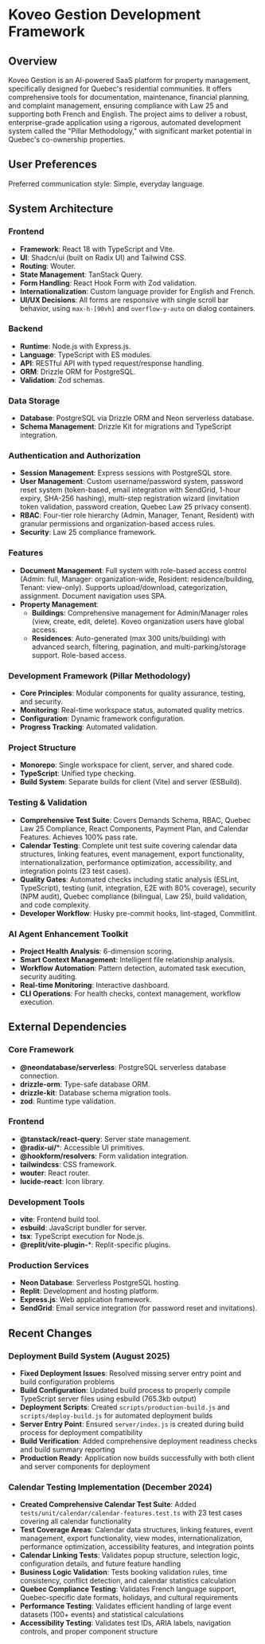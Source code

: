 # Koveo Gestion Development Framework

## Overview
Koveo Gestion is an AI-powered SaaS platform for property management, specifically designed for Quebec's residential communities. It offers comprehensive tools for documentation, maintenance, financial planning, and complaint management, ensuring compliance with Law 25 and supporting both French and English. The project aims to deliver a robust, enterprise-grade application using a rigorous, automated development system called the "Pillar Methodology," with significant market potential in Quebec's co-ownership properties.

## User Preferences
Preferred communication style: Simple, everyday language.

## System Architecture

### Frontend
- **Framework**: React 18 with TypeScript and Vite.
- **UI**: Shadcn/ui (built on Radix UI) and Tailwind CSS.
- **Routing**: Wouter.
- **State Management**: TanStack Query.
- **Form Handling**: React Hook Form with Zod validation.
- **Internationalization**: Custom language provider for English and French.
- **UI/UX Decisions**: All forms are responsive with single scroll bar behavior, using `max-h-[90vh]` and `overflow-y-auto` on dialog containers.

### Backend
- **Runtime**: Node.js with Express.js.
- **Language**: TypeScript with ES modules.
- **API**: RESTful API with typed request/response handling.
- **ORM**: Drizzle ORM for PostgreSQL.
- **Validation**: Zod schemas.

### Data Storage
- **Database**: PostgreSQL via Drizzle ORM and Neon serverless database.
- **Schema Management**: Drizzle Kit for migrations and TypeScript integration.

### Authentication and Authorization
- **Session Management**: Express sessions with PostgreSQL store.
- **User Management**: Custom username/password system, password reset system (token-based, email integration with SendGrid, 1-hour expiry, SHA-256 hashing), multi-step registration wizard (invitation token validation, password creation, Quebec Law 25 privacy consent).
- **RBAC**: Four-tier role hierarchy (Admin, Manager, Tenant, Resident) with granular permissions and organization-based access rules.
- **Security**: Law 25 compliance framework.

### Features
- **Document Management**: Full system with role-based access control (Admin: full, Manager: organization-wide, Resident: residence/building, Tenant: view-only). Supports upload/download, categorization, assignment. Document navigation uses SPA.
- **Property Management**:
    - **Buildings**: Comprehensive management for Admin/Manager roles (view, create, edit, delete). Koveo organization users have global access.
    - **Residences**: Auto-generated (max 300 units/building) with advanced search, filtering, pagination, and multi-parking/storage support. Role-based access.

### Development Framework (Pillar Methodology)
- **Core Principles**: Modular components for quality assurance, testing, and security.
- **Monitoring**: Real-time workspace status, automated quality metrics.
- **Configuration**: Dynamic framework configuration.
- **Progress Tracking**: Automated validation.

### Project Structure
- **Monorepo**: Single workspace for client, server, and shared code.
- **TypeScript**: Unified type checking.
- **Build System**: Separate builds for client (Vite) and server (ESBuild).

### Testing & Validation
- **Comprehensive Test Suite**: Covers Demands Schema, RBAC, Quebec Law 25 Compliance, React Components, Payment Plan, and Calendar Features. Achieves 100% pass rate.
- **Calendar Testing**: Complete unit test suite covering calendar data structures, linking features, event management, export functionality, internationalization, performance optimization, accessibility, and integration points (23 test cases).
- **Quality Gates**: Automated checks including static analysis (ESLint, TypeScript), testing (unit, integration, E2E with 80% coverage), security (NPM audit), Quebec compliance (bilingual, Law 25), build validation, and code complexity.
- **Developer Workflow**: Husky pre-commit hooks, lint-staged, Commitlint.

### AI Agent Enhancement Toolkit
- **Project Health Analysis**: 6-dimension scoring.
- **Smart Context Management**: Intelligent file relationship analysis.
- **Workflow Automation**: Pattern detection, automated task execution, security auditing.
- **Real-time Monitoring**: Interactive dashboard.
- **CLI Operations**: For health checks, context management, workflow execution.

## External Dependencies

### Core Framework
- **@neondatabase/serverless**: PostgreSQL serverless database connection.
- **drizzle-orm**: Type-safe database ORM.
- **drizzle-kit**: Database schema migration tools.
- **zod**: Runtime type validation.

### Frontend
- **@tanstack/react-query**: Server state management.
- **@radix-ui/***: Accessible UI primitives.
- **@hookform/resolvers**: Form validation integration.
- **tailwindcss**: CSS framework.
- **wouter**: React router.
- **lucide-react**: Icon library.

### Development Tools
- **vite**: Frontend build tool.
- **esbuild**: JavaScript bundler for server.
- **tsx**: TypeScript execution for Node.js.
- **@replit/vite-plugin-***: Replit-specific plugins.

### Production Services
- **Neon Database**: Serverless PostgreSQL hosting.
- **Replit**: Development and hosting platform.
- **Express.js**: Web application framework.
- **SendGrid**: Email service integration (for password reset and invitations).

## Recent Changes

### Deployment Build System (August 2025)
- **Fixed Deployment Issues**: Resolved missing server entry point and build configuration problems
- **Build Configuration**: Updated build process to properly compile TypeScript server files using esbuild (765.3kb output)
- **Deployment Scripts**: Created `scripts/production-build.js` and `scripts/deploy-build.js` for automated deployment builds
- **Server Entry Point**: Ensured `server/index.js` is created during build process for deployment compatibility
- **Build Verification**: Added comprehensive deployment readiness checks and build summary reporting
- **Production Ready**: Application now builds successfully with both client and server components for deployment

### Calendar Testing Implementation (December 2024)
- **Created Comprehensive Calendar Test Suite**: Added `tests/unit/calendar/calendar-features.test.ts` with 23 test cases covering all calendar functionality
- **Test Coverage Areas**: Calendar data structures, linking features, event management, export functionality, view modes, internationalization, performance optimization, accessibility features, and integration points
- **Calendar Linking Tests**: Validates popup structure, selection logic, configuration details, and future feature handling
- **Business Logic Validation**: Tests booking validation rules, time consistency, conflict detection, and calendar statistics calculation
- **Quebec Compliance Testing**: Validates French language support, Quebec-specific date formats, holidays, and cultural requirements
- **Performance Testing**: Validates efficient handling of large event datasets (100+ events) and statistical calculations
- **Accessibility Testing**: Validates test IDs, ARIA labels, navigation controls, and proper component structure
```